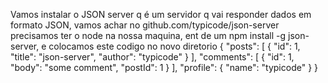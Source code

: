 Vamos instalar o JSON server q é um servidor q vai responder dados em formato JSON, vamos achar no github.com/typicode/json-server precisamos ter o node na nossa maquina, ent de um npm install -g json-server, e colocamos este codigo no novo diretorio
{
  "posts": [
    { "id": 1, "title": "json-server", "author": "typicode" }
  ],
  "comments": [
    { "id": 1, "body": "some comment", "postId": 1 }
  ],
  "profile": { "name": "typicode" }
}